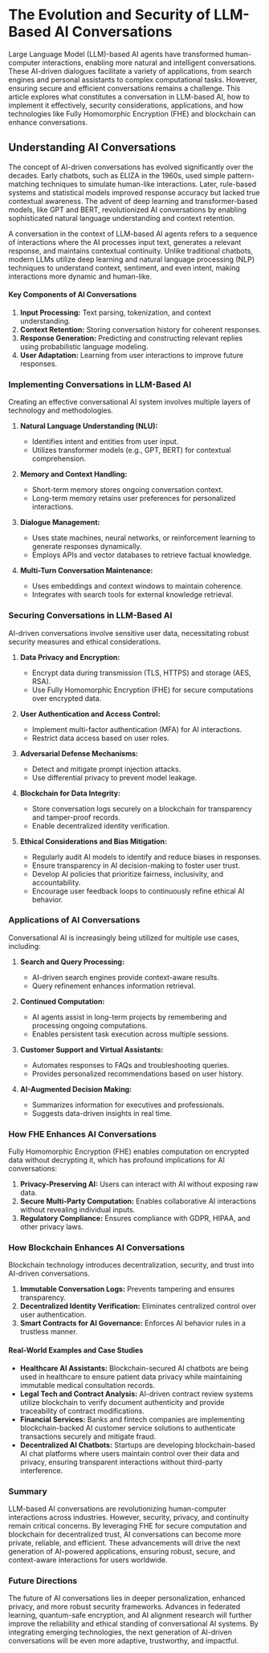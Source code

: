 # The Evolution and Security of LLM-Based AI Conversations

Large Language Model (LLM)-based AI agents have transformed human-computer interactions, enabling more natural and intelligent conversations. These AI-driven dialogues facilitate a variety of applications, from search engines and personal assistants to complex computational tasks. However, ensuring secure and efficient conversations remains a challenge. This article explores what constitutes a conversation in LLM-based AI, how to implement it effectively, security considerations, applications, and how technologies like Fully Homomorphic Encryption (FHE) and blockchain can enhance conversations.

## Understanding AI Conversations

The concept of AI-driven conversations has evolved significantly over the decades. Early chatbots, such as ELIZA in the 1960s, used simple pattern-matching techniques to simulate human-like interactions. Later, rule-based systems and statistical models improved response accuracy but lacked true contextual awareness. The advent of deep learning and transformer-based models, like GPT and BERT, revolutionized AI conversations by enabling sophisticated natural language understanding and context retention.

A conversation in the context of LLM-based AI agents refers to a sequence of interactions where the AI processes input text, generates a relevant response, and maintains contextual continuity. Unlike traditional chatbots, modern LLMs utilize deep learning and natural language processing (NLP) techniques to understand context, sentiment, and even intent, making interactions more dynamic and human-like.

#### Key Components of AI Conversations
1. **Input Processing:** Text parsing, tokenization, and context understanding.
2. **Context Retention:** Storing conversation history for coherent responses.
3. **Response Generation:** Predicting and constructing relevant replies using probabilistic language modeling.
4. **User Adaptation:** Learning from user interactions to improve future responses.

### Implementing Conversations in LLM-Based AI
Creating an effective conversational AI system involves multiple layers of technology and methodologies.

1. **Natural Language Understanding (NLU):**
   - Identifies intent and entities from user input.
   - Utilizes transformer models (e.g., GPT, BERT) for contextual comprehension.

2. **Memory and Context Handling:**
   - Short-term memory stores ongoing conversation context.
   - Long-term memory retains user preferences for personalized interactions.
   
3. **Dialogue Management:**
   - Uses state machines, neural networks, or reinforcement learning to generate responses dynamically.
   - Employs APIs and vector databases to retrieve factual knowledge.

4. **Multi-Turn Conversation Maintenance:**
   - Uses embeddings and context windows to maintain coherence.
   - Integrates with search tools for external knowledge retrieval.

### Securing Conversations in LLM-Based AI

AI-driven conversations involve sensitive user data, necessitating robust security measures and ethical considerations.

1. **Data Privacy and Encryption:**
   - Encrypt data during transmission (TLS, HTTPS) and storage (AES, RSA).
   - Use Fully Homomorphic Encryption (FHE) for secure computations over encrypted data.
   
2. **User Authentication and Access Control:**
   - Implement multi-factor authentication (MFA) for AI interactions.
   - Restrict data access based on user roles.
   
3. **Adversarial Defense Mechanisms:**
   - Detect and mitigate prompt injection attacks.
   - Use differential privacy to prevent model leakage.

4. **Blockchain for Data Integrity:**
   - Store conversation logs securely on a blockchain for transparency and tamper-proof records.
   - Enable decentralized identity verification.

5. **Ethical Considerations and Bias Mitigation:**
   - Regularly audit AI models to identify and reduce biases in responses.
   - Ensure transparency in AI decision-making to foster user trust.
   - Develop AI policies that prioritize fairness, inclusivity, and accountability.
   - Encourage user feedback loops to continuously refine ethical AI behavior.

### Applications of AI Conversations
Conversational AI is increasingly being utilized for multiple use cases, including:

1. **Search and Query Processing:**
   - AI-driven search engines provide context-aware results.
   - Query refinement enhances information retrieval.

2. **Continued Computation:**
   - AI agents assist in long-term projects by remembering and processing ongoing computations.
   - Enables persistent task execution across multiple sessions.

3. **Customer Support and Virtual Assistants:**
   - Automates responses to FAQs and troubleshooting queries.
   - Provides personalized recommendations based on user history.

4. **AI-Augmented Decision Making:**
   - Summarizes information for executives and professionals.
   - Suggests data-driven insights in real time.

### How FHE Enhances AI Conversations
Fully Homomorphic Encryption (FHE) enables computation on encrypted data without decrypting it, which has profound implications for AI conversations:
1. **Privacy-Preserving AI:** Users can interact with AI without exposing raw data.
2. **Secure Multi-Party Computation:** Enables collaborative AI interactions without revealing individual inputs.
3. **Regulatory Compliance:** Ensures compliance with GDPR, HIPAA, and other privacy laws.

### How Blockchain Enhances AI Conversations

Blockchain technology introduces decentralization, security, and trust into AI-driven conversations.

1. **Immutable Conversation Logs:** Prevents tampering and ensures transparency.
2. **Decentralized Identity Verification:** Eliminates centralized control over user authentication.
3. **Smart Contracts for AI Governance:** Enforces AI behavior rules in a trustless manner.

#### Real-World Examples and Case Studies
- **Healthcare AI Assistants:** Blockchain-secured AI chatbots are being used in healthcare to ensure patient data privacy while maintaining immutable medical consultation records.
- **Legal Tech and Contract Analysis:** AI-driven contract review systems utilize blockchain to verify document authenticity and provide traceability of contract modifications.
- **Financial Services:** Banks and fintech companies are implementing blockchain-backed AI customer service solutions to authenticate transactions securely and mitigate fraud.
- **Decentralized AI Chatbots:** Startups are developing blockchain-based AI chat platforms where users maintain control over their data and privacy, ensuring transparent interactions without third-party interference.

### Summary
LLM-based AI conversations are revolutionizing human-computer interactions across industries. However, security, privacy, and continuity remain critical concerns. By leveraging FHE for secure computation and blockchain for decentralized trust, AI conversations can become more private, reliable, and efficient. These advancements will drive the next generation of AI-powered applications, ensuring robust, secure, and context-aware interactions for users worldwide.

### Future Directions
The future of AI conversations lies in deeper personalization, enhanced privacy, and more robust security frameworks. Advances in federated learning, quantum-safe encryption, and AI alignment research will further improve the reliability and ethical standing of conversational AI systems. By integrating emerging technologies, the next generation of AI-driven conversations will be even more adaptive, trustworthy, and impactful.
